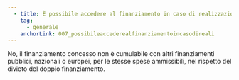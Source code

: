 ```yaml
---
  - title: È possibile accedere al finanziamento in caso di realizzazione delle attività, con l'ausilio di fondi pubblici,nazionali, regionali o europei prima della pubblicazione dell'Avviso riferito alla Misura 1.1?
    tag:
      - generale
    anchorLink: 007_possibileaccederealfinanziamentoincasodireali
---
```


No, il finanziamento concesso non è cumulabile con altri finanziamenti pubblici, nazionali o europei, per le stesse spese ammissibili, nel rispetto del divieto del doppio finanziamento.
